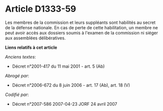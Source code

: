 # Article D1333-59

Les membres de la commission et leurs suppléants sont habilités au secret de la défense nationale. En cas de perte de cette
habilitation, un membre ne peut avoir accès aux dossiers soumis à l'examen de la commission ni siéger aux assemblées
délibératives.

**Liens relatifs à cet article**

_Anciens textes_:

  - Décret n°2001-417 du 11 mai 2001 - art. 5 (Ab)

_Abrogé par_:

  - Décret n°2006-672 du 8 juin 2006 - art. 17 (Ab), art. 18 (V)

_Codifié par_:

  - Décret n°2007-586 2007-04-23 JORF 24 avril 2007
